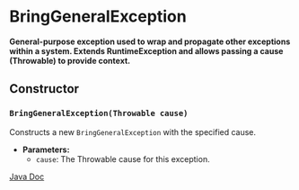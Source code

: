 # BringGeneralException

**General-purpose exception used to wrap and propagate other exceptions within a system. Extends RuntimeException and allows passing a cause (Throwable) to provide context.**

## Constructor

### `BringGeneralException(Throwable cause)`

Constructs a new `BringGeneralException` with the specified cause.

- **Parameters:**
    - `cause`: The Throwable cause for this exception.

[Java Doc](https://yevgendemotestorganization.github.io/bring-core-javadoc/com/bobocode/bring/core/exception/BringGeneralException.html)